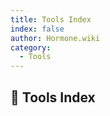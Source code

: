 ```yaml
---
title: Tools Index
index: false
author: Hormone.wiki
category:
  - Tools
---
```


## 📖 Tools Index

<ArticlesMenu />

